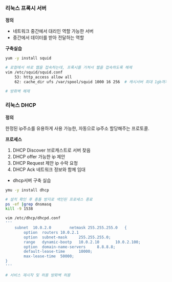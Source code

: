 ### 리눅스 프록시 서버

**정의**

- 네트워크 중간에서 대리인 역할 가능한 서버
- 중간에서 데이터를 받아 전달하는 역할

**구축실습**

```bash
yum -y install squid

# 로컬에서 바로 웹을 접속하는데, 프록시를 거쳐서 웹을 접속하도록 해제
vim /etc/squid/squid.conf
	53: http_access allow all
	62: cache_dir ufs /var/spool/squid 1000 16 256  # 캐시서버 최대 1gb까지 저장 가능

# 방화벽 해제
```

### 리눅스 DHCP

**정의**

한정된 ip주소를 유용하게 사용 가능한, 자동으로 ip주소 할당해주는 프로토콜.

**프로세스**

1. DHCP Discover 브로캐스트로 서버 찾음
2. DHCP offer 가능한 ip 제안
3. DHCP Request 제안 ip 수락 요청
4. DHCP Ack 네트워크 정보와 함께 임대
- dhcp서버 구축 실습

```bash
ymu -y install dhcp

# 설치 확인 후 충돌 방지로 색인된 프로세스 종료
ps -ef |grep dnsmasq
kill -9 1538

vim /etc/dhcp/dhcpd.conf
'''
	subnet  10.0.2.0        netmask 255.255.255.0   {
        option  routers 10.0.2.1
        option  subnet-mask     255.255.255.0;
        range   dynamic-bootp   10.0.2.10       10.0.2.100;
        option  domain-name-servers     8.8.8.8;
        default-lease-time      10000;
        max-lease-time  50000;
}
'''

# 서비스 재시작 및 허용 방화벽 허용

```

